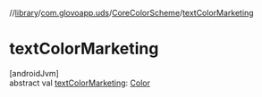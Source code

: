//[library](../../../index.md)/[com.glovoapp.uds](../index.md)/[CoreColorScheme](index.md)/[textColorMarketing](text-color-marketing.md)

# textColorMarketing

[androidJvm]\
abstract val [textColorMarketing](text-color-marketing.md): [Color](https://developer.android.com/reference/kotlin/androidx/compose/ui/graphics/Color.html)
